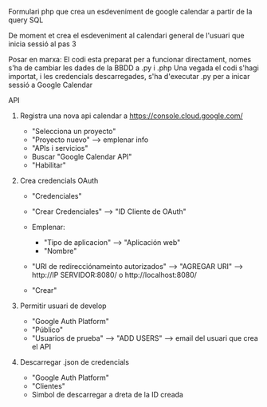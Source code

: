 Formulari php que crea un esdeveniment de google calendar a partir de la query SQL

De moment et crea el esdeveniment al calendari general de l'usuari que inicia sessió al pas 3

Posar en marxa:
  El codi esta preparat per a funcionar directament, nomes s'ha de cambiar les dades de la BBDD a .py i .php
  Una vegada el codi s'hagi importat, i les credencials descarregades, s'ha d'executar .py per a inicar sessió a Google Calendar
  
API
  1. Registra una nova api calendar a https://console.cloud.google.com/
     - "Selecciona un proyecto"
     - "Proyecto nuevo" --> emplenar info
     - "APIs i servicios"
     - Buscar "Google Calendar API"
     - "Habilitar"
       
  2. Crea credencials OAuth
     - "Credenciales"
     - "Crear Credenciales" --> "ID Cliente de OAuth"
     - Emplenar:
         - "Tipo de aplicacion" --> "Aplicación web"
         - "Nombre"
      
     - "URI de redirecciónameinto autorizados" --> "AGREGAR URI" --> http://IP SERVIDOR:8080/ o http://localhost:8080/
     - "Crear"
       
  3. Permitir usuari de develop
     - "Google Auth Platform"
     - "Público"
     - "Usuarios de prueba" --> "ADD USERS" --> email del usuari que crea el API
       
  4. Descarregar .json de credencials
     - "Google Auth Platform"
     - "Clientes"
     - Simbol de descarregar a dreta de la ID creada
  
